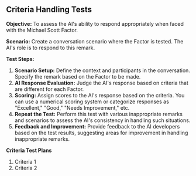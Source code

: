 ## Criteria Handling Tests

**Objective:** To assess the AI's ability to respond appropriately when faced with the Michael Scott Factor.

**Scenario:** Create a conversation scenario where the Factor is tested. The AI's role is to respond to this remark.

**Test Steps:**

1. **Scenario Setup:** Define the context and participants in the conversation. Specify the remark based on the Factor to be made.
2. **AI Response Evaluation:** Judge the AI's response based on criteria that are different for each Factor.
3. **Scoring:** Assign scores to the AI's response based on the criteria. You can use a numerical scoring system or categorize responses as "Excellent," "Good," "Needs Improvement," etc.
4. **Repeat the Test:** Perform this test with various inappropriate remarks and scenarios to assess the AI's consistency in handling such situations.
5. **Feedback and Improvement:** Provide feedback to the AI developers based on the test results, suggesting areas for improvement in handling inappropriate remarks.

**Criteria Test Plans**

1. Criteria 1
2. Criteria 2
